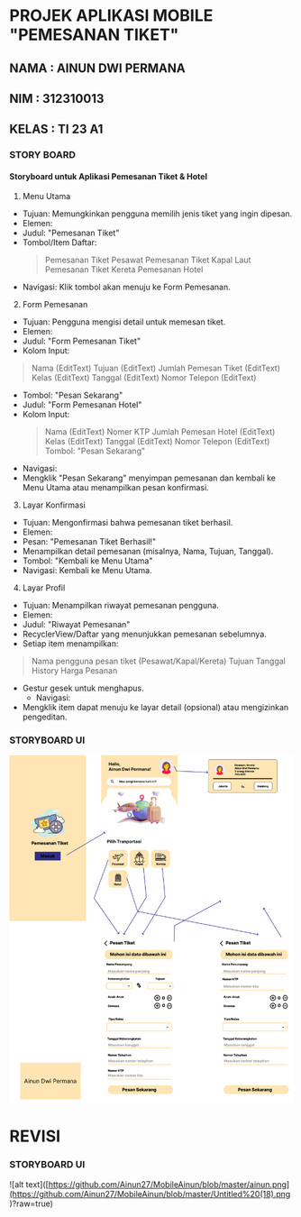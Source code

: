 # PROJEK APLIKASI MOBILE "PEMESANAN TIKET"
## NAMA   : AINUN DWI PERMANA
## NIM    : 312310013
## KELAS  : TI 23 A1

### STORY BOARD 
#### Storyboard untuk Aplikasi Pemesanan Tiket & Hotel

1. Menu Utama
   
- Tujuan: Memungkinkan pengguna memilih jenis tiket yang ingin dipesan.
- Elemen:
- Judul: "Pemesanan Tiket"
- Tombol/Item Daftar:
   > Pemesanan Tiket Pesawat
   > Pemesanan Tiket Kapal Laut
   > Pemesanan Tiket Kereta
   > Pemesanan Hotel
-	Navigasi: Klik tombol akan menuju ke Form Pemesanan.
  
2. Form Pemesanan
-	Tujuan: Pengguna mengisi detail untuk memesan tiket.
-	Elemen:
-	Judul: "Form Pemesanan Tiket"
-	Kolom Input:
   > Nama (EditText)
   > Tujuan (EditText)
   > Jumlah Pemesan Tiket (EditText)
   > Kelas (EditText)
   > Tanggal (EditText)
   > Nomor Telepon (EditText)
- Tombol: "Pesan Sekarang"
- Judul: "Form Pemesanan Hotel"
- Kolom Input:
   > Nama (EditText)
   > Nomer KTP
   > Jumlah Pemesan Hotel (EditText)
   > Kelas (EditText)
   > Tanggal (EditText)
   > Nomor Telepon (EditText)
   > Tombol: "Pesan Sekarang"
-	Navigasi:
-	Mengklik "Pesan Sekarang" menyimpan pemesanan dan kembali ke Menu Utama atau menampilkan pesan konfirmasi.
  
3. Layar Konfirmasi
-	Tujuan: Mengonfirmasi bahwa pemesanan tiket berhasil.
-	Elemen:
   -	Pesan: "Pemesanan Tiket Berhasil!"
   -	Menampilkan detail pemesanan (misalnya, Nama, Tujuan, Tanggal).
   -	Tombol: "Kembali ke Menu Utama"
   -	Navigasi: Kembali ke Menu Utama.
  
4. Layar Profil
-	Tujuan: Menampilkan riwayat pemesanan pengguna.
-	Elemen:
   -	Judul: "Riwayat Pemesanan"
   -	RecyclerView/Daftar yang menunjukkan pemesanan sebelumnya.
   -	Setiap item menampilkan:
   > Nama pengguna
   > pesan tiket (Pesawat/Kapal/Kereta)
   > Tujuan
   > Tanggal
   > History Harga Pesanan
- Gestur gesek untuk menghapus.
   -	Navigasi:
-	Mengklik item dapat menuju ke layar detail (opsional) atau mengizinkan pengeditan.

### STORYBOARD UI

![alt text](https://github.com/Ainun27/MobileAinun/blob/master/ainun.png?raw=true)

# REVISI

### STORYBOARD UI

![alt text]([https://github.com/Ainun27/MobileAinun/blob/master/ainun.png](https://github.com/Ainun27/MobileAinun/blob/master/Untitled%20(18).png
)?raw=true)


